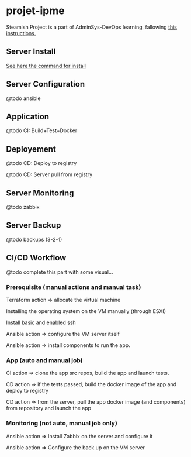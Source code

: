 # projet-ipme
Steamish
Project is a part of AdminSys-DevOps learning, fallowing [this instructions.](https://lenaic.notion.site/valuation-de-fin-d-ann-e-de-test-63c31988c34c4ef4ae166945f8d25313)

## Server Install
[See here the command for install](https://github.com/Psoume/projet-ipme/blob/main/Scripts/command.md)

## Server Configuration
@todo ansible

## Application
@todo CI: Build+Test+Docker


## Deployement
@todo CD: Deploy to registry

@todo CD: Server pull from registry


## Server Monitoring
@todo zabbix


## Server Backup
@todo backups (3-2-1)

## CI/CD Workflow
@todo complete this part with some visual...

### Prerequisite (manual actions and manual task)
Terraform action => allocate the virtual machine

Installing the operating system on the VM manually (through ESXI)

Install basic and enabled ssh

Ansible action => configure the VM server itself

Ansible action => install components to run the app.

### App (auto and manual job)
CI action => clone the app src repos, build the app and launch tests. 

CD action => if the tests passed, build the docker image of the app and deploy to registry

CD action => from the server, pull the app docker image (and components) from repository and launch the app

### Monitoring (not auto, manual job only)
Ansible action => Install Zabbix on the server and configure it

Ansible action => Configure the back up on the VM server

